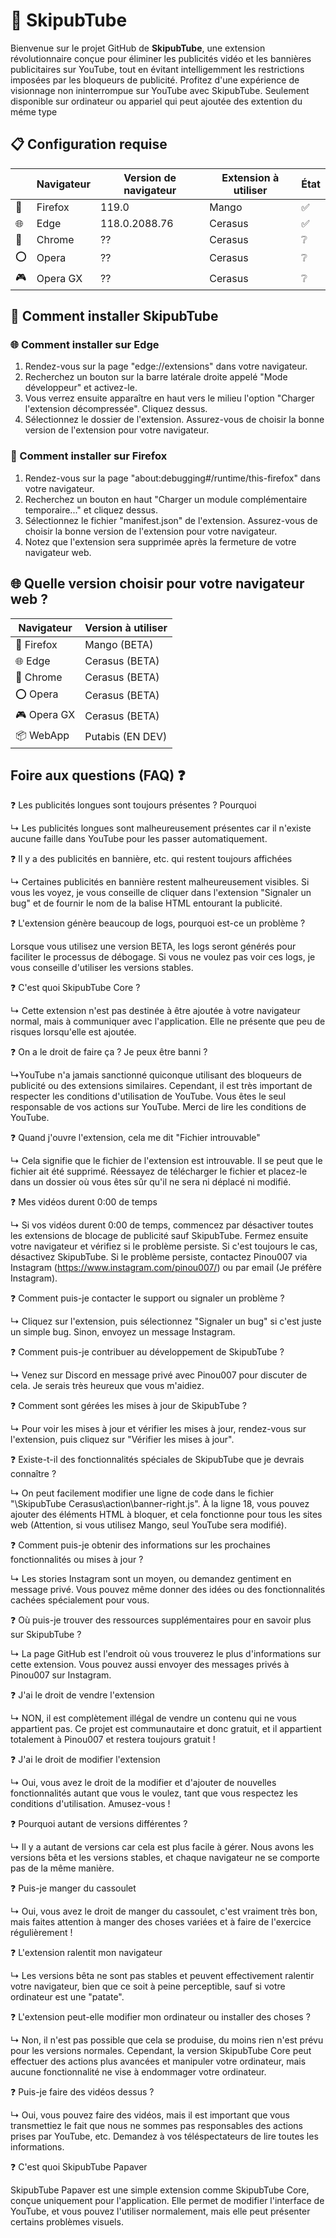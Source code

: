 # 🚀 SkipubTube 

Bienvenue sur le projet GitHub de **SkipubTube**, une extension révolutionnaire conçue pour éliminer les publicités vidéo et les bannières publicitaires sur YouTube, tout en évitant intelligemment les restrictions imposées par les bloqueurs de publicité. Profitez d'une expérience de visionnage non ininterrompue sur YouTube avec SkipubTube. Seulement disponible sur ordinateur ou appariel qui peut ajoutée des extention du méme type



## 📋 Configuration requise 

|                | Navigateur | Version de navigateur | Extension à utiliser | État |
| -------------- | ---------- | ---------------------- | --------------------- | ---- |
| 🦊             | Firefox    | 119.0                  | Mango                 | ✅   |
| 🌐             | Edge       | 118.0.2088.76          | Cerasus               | ✅   |
| 💠             | Chrome     | ??                     | Cerasus               | ❔   |
| ⭕             | Opera      | ??                     | Cerasus               | ❔   |
| 🎮             | Opera GX   | ??                     | Cerasus               | ❔   |

## 🚀 Comment installer SkipubTube 

### 🌐 Comment installer sur Edge 

1. Rendez-vous sur la page "edge://extensions" dans votre navigateur.
2. Recherchez un bouton sur la barre latérale droite appelé "Mode développeur" et activez-le.
3. Vous verrez ensuite apparaître en haut vers le milieu l'option "Charger l'extension décompressée". Cliquez dessus.
4. Sélectionnez le dossier de l'extension. Assurez-vous de choisir la bonne version de l'extension pour votre navigateur.

### 🦊 Comment installer sur Firefox 

1. Rendez-vous sur la page "about:debugging#/runtime/this-firefox" dans votre navigateur.
2. Recherchez un bouton en haut "Charger un module complémentaire temporaire..." et cliquez dessus.
3. Sélectionnez le fichier "manifest.json" de l'extension. Assurez-vous de choisir la bonne version de l'extension pour votre navigateur.
4. Notez que l'extension sera supprimée après la fermeture de votre navigateur web.

## 🌐 Quelle version choisir pour votre navigateur web ? 

| Navigateur   | Version à utiliser |
| ------------ | ------------------- |
| 🦊 Firefox   | Mango (BETA)        |
| 🌐 Edge      | Cerasus (BETA)      |
| 💠 Chrome    | Cerasus (BETA)      |
| ⭕ Opera     | Cerasus (BETA)      |
| 🎮 Opera GX  | Cerasus (BETA)      |
| 📦 WebApp    | Putabis (EN DEV)    |

## Foire aux questions (FAQ) ❓

❓ Les publicités longues sont toujours présentes ? Pourquoi

 ↳ Les publicités longues sont malheureusement présentes car il n'existe aucune faille dans YouTube pour les passer automatiquement.

❓ Il y a des publicités en bannière, etc. qui restent toujours affichées

↳ Certaines publicités en bannière restent malheureusement visibles. Si vous les voyez, je vous conseille de cliquer dans l'extension "Signaler un bug" et de fournir le nom de la balise HTML entourant la publicité.

❓ L'extension génère beaucoup de logs, pourquoi est-ce un problème ?

Lorsque vous utilisez une version BETA, les logs seront générés pour faciliter le processus de débogage. Si vous ne voulez pas voir ces logs, je vous conseille d'utiliser les versions stables.

❓ C'est quoi SkipubTube Core ?

↳ Cette extension n'est pas destinée à être ajoutée à votre navigateur normal, mais à communiquer avec l'application. Elle ne présente que peu de risques lorsqu'elle est ajoutée.

❓ On a le droit de faire ça ? Je peux être banni ?

 ↳YouTube n'a jamais sanctionné quiconque utilisant des bloqueurs de publicité ou des extensions similaires. Cependant, il est très important de respecter les conditions d'utilisation de YouTube. Vous êtes le seul responsable de vos actions sur YouTube. Merci de lire les conditions de YouTube.

❓ Quand j'ouvre l'extension, cela me dit "Fichier introuvable"

↳ Cela signifie que le fichier de l'extension est introuvable. Il se peut que le fichier ait été supprimé. Réessayez de télécharger le fichier et placez-le dans un dossier où vous êtes sûr qu'il ne sera ni déplacé ni modifié.

❓ Mes vidéos durent 0:00 de temps

↳ Si vos vidéos durent 0:00 de temps, commencez par désactiver toutes les extensions de blocage de publicité sauf SkipubTube. Fermez ensuite votre navigateur et vérifiez si le problème persiste. Si c'est toujours le cas, désactivez SkipubTube. Si le problème persiste, contactez Pinou007 via Instagram (https://www.instagram.com/pinou007/) ou par email (Je préfère Instagram).

❓ Comment puis-je contacter le support ou signaler un problème ?

↳ Cliquez sur l'extension, puis sélectionnez "Signaler un bug" si c'est juste un simple bug. Sinon, envoyez un message Instagram.

❓ Comment puis-je contribuer au développement de SkipubTube ?

↳ Venez sur Discord en message privé avec Pinou007 pour discuter de cela. Je serais très heureux que vous m'aidiez.

❓ Comment sont gérées les mises à jour de SkipubTube ?

↳ Pour voir les mises à jour et vérifier les mises à jour, rendez-vous sur l'extension, puis cliquez sur "Vérifier les mises à jour".

❓ Existe-t-il des fonctionnalités spéciales de SkipubTube que je devrais connaître ?

↳ On peut facilement modifier une ligne de code dans le fichier "\SkipubTube Cerasus\action\banner-right.js". À la ligne 18, vous pouvez ajouter des éléments HTML à bloquer, et cela fonctionne pour tous les sites web (Attention, si vous utilisez Mango, seul YouTube sera modifié).

❓ Comment puis-je obtenir des informations sur les prochaines fonctionnalités ou mises à jour ?

↳ Les stories Instagram sont un moyen, ou demandez gentiment en message privé. Vous pouvez même donner des idées ou des fonctionnalités cachées spécialement pour vous.

❓ Où puis-je trouver des ressources supplémentaires pour en savoir plus sur SkipubTube ?

↳ La page GitHub est l'endroit où vous trouverez le plus d'informations sur cette extension. Vous pouvez aussi envoyer des messages privés à Pinou007 sur Instagram.

❓ J'ai le droit de vendre l'extension

↳ NON, il est complètement illégal de vendre un contenu qui ne vous appartient pas. Ce projet est communautaire et donc gratuit, et il appartient totalement à Pinou007 et restera toujours gratuit !

❓ J'ai le droit de modifier l'extension

↳ Oui, vous avez le droit de la modifier et d'ajouter de nouvelles fonctionnalités autant que vous le voulez, tant que vous respectez les conditions d'utilisation. Amusez-vous !

❓ Pourquoi autant de versions différentes ?

↳ Il y a autant de versions car cela est plus facile à gérer. Nous avons les versions bêta et les versions stables, et chaque navigateur ne se comporte pas de la même manière.

❓ Puis-je manger du cassoulet

↳ Oui, vous avez le droit de manger du cassoulet, c'est vraiment très bon, mais faites attention à manger des choses variées et à faire de l'exercice régulièrement !

❓ L'extension ralentit mon navigateur

↳ Les versions bêta ne sont pas stables et peuvent effectivement ralentir votre navigateur, bien que ce soit à peine perceptible, sauf si votre ordinateur est une "patate".

❓ L'extension peut-elle modifier mon ordinateur ou installer des choses ?

↳ Non, il n'est pas possible que cela se produise, du moins rien n'est prévu pour les versions normales. Cependant, la version SkipubTube Core peut effectuer des actions plus avancées et manipuler votre ordinateur, mais aucune fonctionnalité ne vise à endommager votre ordinateur.

❓ Puis-je faire des vidéos dessus ?

↳ Oui, vous pouvez faire des vidéos, mais il est important que vous transmettiez le fait que nous ne sommes pas responsables des actions prises par YouTube, etc. Demandez à vos téléspectateurs de lire toutes les informations.

❓ C'est quoi SkipubTube Papaver

SkipubTube Papaver est une simple extension comme SkipubTube Core, conçue uniquement pour l'application. Elle permet de modifier l'interface de YouTube, et vous pouvez l'utiliser normalement, mais elle peut présenter certains problèmes visuels.

